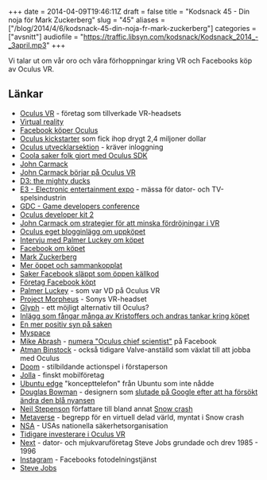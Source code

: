 +++
date = 2014-04-09T19:46:11Z
draft = false
title = "Kodsnack 45 - Din noja för Mark Zuckerberg"
slug = "45"
aliases = ["/blog/2014/4/6/kodsnack-45-din-noja-fr-mark-zuckerberg"]
categories = ["avsnitt"]
audiofile = "https://traffic.libsyn.com/kodsnack/Kodsnack_2014_-_3april.mp3"
+++

Vi talar ut om vår oro och våra förhoppningar kring VR och Facebooks köp av Oculus VR.

## Länkar ##

* [Oculus VR](http://www.oculusvr.com) - företag som tillverkade VR-headsets
* [Virtual reality](http://en.wikipedia.org/wiki/Virtual_reality)
* [Facebook köper Oculus](https://www.facebook.com/zuck/posts/10101319050523971)
* [Oculus kickstarter](https://www.kickstarter.com/projects/1523379957/oculus-rift-step-into-the-game) som fick ihop drygt 2,4 miljoner dollar
* [Oculus utvecklarsektion](https://developer.oculusvr.com) - kräver inloggning
* [Coola saker folk gjort med Oculus SDK](http://theriftlist.com)
* [John Carmack](http://en.wikipedia.org/wiki/John_Carmack)
* [John Carmack börjar på Oculus VR](http://www.oculusvr.com/blog/john-carmack-joins-oculus-as-cto/)
* [D3: the mighty ducks](http://en.wikipedia.org/wiki/Mighty_Ducks_3)
* [E3 - Electronic entertainment expo](http://en.wikipedia.org/wiki/Electronic_Entertainment_Expo) - mässa för dator- och TV-spelsindustrin
* [GDC - Game developers conference](http://en.wikipedia.org/wiki/Game_Developers_Conference)
* [Oculus developer kit 2](http://www.oculusvr.com/dk2/)
* [John Carmack om strategier för att minska fördröjningar i VR](http://www.altdevblogaday.com/2013/02/22/latency-mitigation-strategies/)
* [Oculus eget blogginlägg om uppköpet](http://www.oculusvr.com/blog/oculus-joins-facebook/)
* [Intervju med Palmer Luckey om köpet](http://www.polygon.com/2014/3/25/5547800/facebook-virtual-reality-oculus-interview)
* [Facebook om köpet](http://www.shareholder.com/visitors/event/build3/stage/stage.cfm?mediaid=63723&mediauserid=0)
* [Mark Zuckerberg](http://en.wikipedia.org/wiki/Mark_Zuckerberg)
* [Mer öppet och sammankopplat](https://www.google.com/search?client=safari&rls=en&q=open+and+connected&ie=UTF-8&oe=UTF-8)
* [Saker Facebook släppt som öppen källkod](https://code.facebook.com/projects/)
* [Företag Facebook köpt](http://en.wikipedia.org/wiki/List_of_mergers_and_acquisitions_by_Facebook)
* [Palmer Luckey](https://twitter.com/PalmerLuckey) - som var VD på Oculus VR
* [Project Morpheus](http://blog.us.playstation.com/2014/03/18/introducing-project-morpheus/) - Sonys VR-headset
* [Glyph](http://www.avegant.com) - ett möjligt alternativ till Oculus?
* [Inlägg som fångar många av Kristoffers och andras tankar kring köpet](http://assayviaessay.blogspot.se/2014/03/virtual-spaces-real-data.html)
* [En mer positiv syn på saken](http://www.polygon.com/2014/3/26/5549342/virtual-reality-fans-should-love-facebook-at-least-for-now)
* [Myspace](http://www.myspace.com)
* [Mike Abrash](http://en.wikipedia.org/wiki/Mike_Abrash) - [numera "Oculus chief scientist"](http://www.oculusvr.com/blog/introducing-michael-abrash-oculus-chief-scientist/http://en.wikipedia.org/wiki/Mike_Abrash) på Facebook
* [Atman Binstock](http://www.oculusvr.com/blog/welcome-atman-binstock-chief-architect/) - också tidigare Valve-anställd som växlat till att jobba med Oculus
* [Doom](http://en.wikipedia.org/wiki/Doom_%28video_game%29) - stilbildande actionspel i förstaperson
* [Jolla](http://en.wikipedia.org/wiki/Jolla) - finskt mobilföretag
* [Ubuntu edge](http://en.wikipedia.org/wiki/Ubuntu_Edge) "koncepttelefon" från Ubuntu som inte nådde 
* [Douglas Bowman](https://twitter.com/stop) - designern som [slutade på Google efter att ha försökt ändra den blå nyansen](http://stopdesign.com/archive/2009/03/20/goodbye-google.html)
* [Neil Stepenson](http://en.wikipedia.org/wiki/Neal_Stephenson) författare till bland annat [Snow crash](http://en.wikipedia.org/wiki/Snow_Crash)
* [Metaverse](http://en.wikipedia.org/wiki/Metaverse) - begrepp för en virtuell delad värld, myntat i Snow crash
* [NSA](http://www.nsa.gov) - USAs nationella säkerhetsorganisation
* [Tidigare investerare i Oculus VR](http://www.oculusvr.com/press/oculus-vr-closes-16m-series-a-to-bring-consumer-virtual-reality-platform-to-market/)
* [Next](http://en.wikipedia.org/wiki/NeXT) - dator- och mjukvaruföretag Steve Jobs grundade och drev 1985 - 1996
* [Instagram](http://www.instagram.com) - Facebooks fotodelningstjänst
* [Steve Jobs](http://en.wikipedia.org/wiki/Steve_Jobs)

